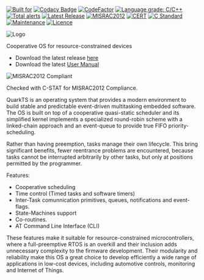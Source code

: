 [![Built for](https://img.shields.io/badge/built%20for-microcontrollers-lightgrey)](https://github.com/kmilo17pet/QuarkTS)
[![Codacy Badge](https://api.codacy.com/project/badge/Grade/feb105e70ad84459851b3bdc8202d700)](https://app.codacy.com/gh/TECREA/QuarkTS?utm_source=github.com&utm_medium=referral&utm_content=TECREA/QuarkTS&utm_campaign=Badge_Grade_Dashboard)
[![CodeFactor](https://www.codefactor.io/repository/github/tecrea/quarkts/badge)](https://www.codefactor.io/repository/github/tecrea/quarkts)
[![Language grade: C/C++](https://img.shields.io/lgtm/grade/cpp/g/TECREA/QuarkTS.svg?logo=lgtm&logoWidth=18)](https://lgtm.com/projects/g/TECREA/QuarkTS/context:cpp)
[![Total alerts](https://img.shields.io/lgtm/alerts/g/TECREA/QuarkTS.svg?logo=lgtm&logoWidth=18)](https://lgtm.com/projects/g/TECREA/QuarkTS/alerts/)
[![Latest Release](https://img.shields.io/badge/Release-6.1.2-green.svg)](https://github.com/TECREA/QuarkTS/releases)
[![MISRAC2012](https://img.shields.io/badge/MISRAC2012-Compliant-blue.svg)](https://en.wikipedia.org/wiki/MISRA_C)
[![CERT](https://img.shields.io/badge/CERT-Compliant-blue.svg)](https://wiki.sei.cmu.edu/confluence/display/seccode/SEI+CERT+Coding+Standards)
[![C Standard](https://img.shields.io/badge/STD-C99-green.svg)](https://en.wikipedia.org/wiki/C99)
[![Maintenance](https://img.shields.io/badge/Maintained%3F-yes-green.svg)](https://GitHub.com/Naereen/StrapDown.js/graphs/commit-activity)
[![Licence](https://img.shields.io/badge/license-GPLv3-blue.svg?style=flat-square)](https://www.gnu.org/licenses/gpl-3.0.en.html)


![Logo](https://sites.google.com/site/controlpoli2/quarkts.jpg)

Cooperative OS for resource-constrained devices
* Download the latest release [here](https://github.com/TECREA/QuarkTS/releases)
* Download the latest [User Manual](https://github.com/TECREA/QuarkTS/blob/master/quarkts_usermanual.pdf)

![MISRAC2012 Compliant](https://eenews.cdnartwhere.eu/sites/default/files/styles/inner_article/public/import/2014-07-22-edne-gp-misra-logo-snip.jpg?itok=bQVhv7S_)

Checked with C-STAT for MISRAC2012 Compliance.

QuarkTS is an operating system that provides a modern environment to build stable and predictable event-driven multitasking embedded software. The OS is built on top of a cooperative quasi-static scheduler and its simplified kernel implements a specialized round-robin scheme with a linked-chain approach and an event-queue to provide true FIFO priority-scheduling.

Rather than having preemption,  tasks manage their own lifecycle. This bring significant benefits, fewer reentrance problems are encountered, because tasks cannot be interrupted arbitrarily by other tasks, but only at positions permitted by the programmer. 

Features:
- Cooperative scheduling
- Time control (Timed tasks and software timers)
- Inter-Task comunnication primitives, queues, notifications and event-flags.
- State-Machines support
- Co-routines.
- AT Command Line Interface (CLI)

These features make it suitable for resource-constrained microcontrollers, where a full-preemptive RTOS is an overkill and their inclusion adds unnecessary complexity to the firmware development. Their modularity and reliability make this OS a great choice to develop efficiently a wide range of applications in low-cost devices, including automotive controls, monitoring and Internet of Things.
